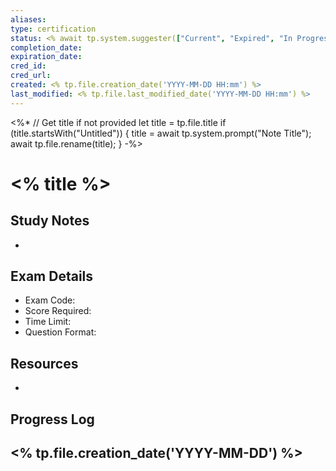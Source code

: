 ```yaml
---
aliases: 
type: certification
status: <% await tp.system.suggester(["Current", "Expired", "In Progress", "Planned"], ["Current", "Expired", "In Progress", "Planned"]) %>
completion_date: 
expiration_date: 
cred_id: 
cred_url: 
created: <% tp.file.creation_date('YYYY-MM-DD HH:mm') %>
last_modified: <% tp.file.last_modified_date('YYYY-MM-DD HH:mm') %>
---
```


<%*
// Get title if not provided
let title = tp.file.title
if (title.startsWith("Untitled")) {
    title = await tp.system.prompt("Note Title");
    await tp.file.rename(title);
}
-%>

# <% title %>

## Study Notes
- 

## Exam Details
- Exam Code: 
- Score Required: 
- Time Limit: 
- Question Format: 

## Resources
- 

## Progress Log
<% tp.file.creation_date('YYYY-MM-DD') %>
-
